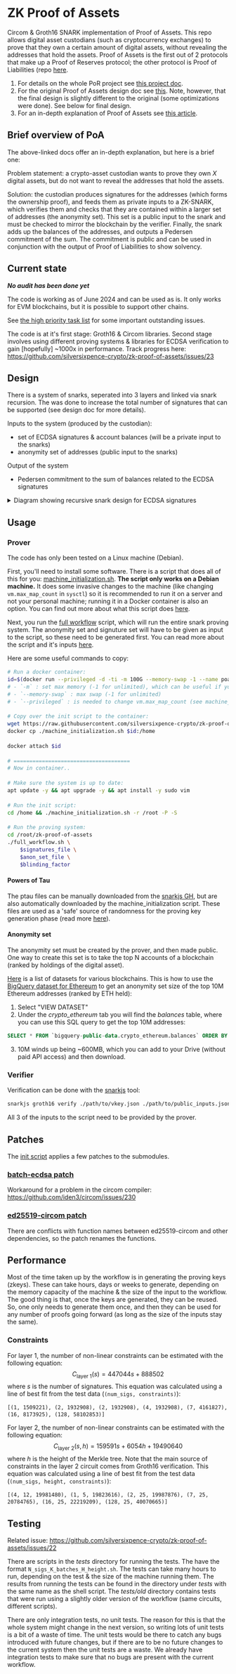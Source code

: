 # ZK Proof of Assets

Circom & Groth16 SNARK implementation of Proof of Assets. This repo allows digital asset custodians (such as cryptocurrency exchanges) to prove that they own a certain amount of digital assets, without revealing the addresses that hold the assets. Proof of Assets is the first out of 2 protocols that make up a Proof of Reserves protocol; the other protocol is Proof of Liabilities (repo [here](https://github.com/silversixpence-crypto/dapol).
1. For details on the whole PoR project see [this project doc](https://hackmd.io/@JI2FtqawSzO-olUw-r48DQ/S1Ozo-iO2).
2. For the original Proof of Assets design doc see [this](https://hackmd.io/@JI2FtqawSzO-olUw-r48DQ/rJXtAeyLT). Note, however, that the final design is slightly different to the original (some optimizations were done). See below for final design.
3. For an in-depth explanation of Proof of Assets see [this article](https://hackmd.io/@JI2FtqawSzO-olUw-r48DQ/r1FR-0uBR).

## Brief overview of PoA

The above-linked docs offer an in-depth explanation, but here is a brief one:

Problem statement: a crypto-asset custodian wants to prove they own $X$ digital assets, but do not want to reveal the addresses that hold the assets.

Solution: the custodian produces signatures for the addresses (which forms the ownership proof), and feeds them as private inputs to a ZK-SNARK, which verifies them and checks that they are contained within a larger set of addresses (the anonymity set). This set is a public input to the snark and must be checked to mirror the blockchain by the verifier. Finally, the snark adds up the balances of the addresses, and outputs a Pedersen commitment of the sum. The commitment is public and can be used in conjunction with the output of Proof of Liabilities to show solvency.

## Current state

***No audit has been done yet***

The code is working as of June 2024 and can be used as is. It only works for EVM blockchains, but it is possible to support other chains.

See [the high priority task list](https://github.com/silversixpence-crypto/zk-proof-of-assets/issues?q=is%3Aissue+is%3Aopen+label%3Apriority%3Ahigh) for some important outstanding issues.

The code is at it's first stage: Groth16 & Circom libraries. Second stage involves using different proving systems & libraries for ECDSA verification to gain [hopefully] ~1000x in performance. Track progress here: https://github.com/silversixpence-crypto/zk-proof-of-assets/issues/23

## Design

There is a system of snarks, seperated into 3 layers and linked via snark recursion. The was done to increase the total number of signatures that can be supported (see design doc for more details).

Inputs to the system (produced by the custodian):
- set of ECDSA signatures & account balances (will be a private input to the snarks)
- anonymity set of addresses (public input to the snarks)

Output of the system
- Pedersen commitment to the sum of balances related to the ECDSA signatures

<details>

<summary>Diagram showing recursive snark design for ECDSA signatures</summary>

![Flow diagram](./images/poa_snark_recursive_design.png)

</details>

## Usage

### Prover

The code has only been tested on a Linux machine (Debian).

First, you'll need to install some software. There is a script that does all of this for you: [machine_initialization.sh](./scripts/machine_initialization.sh). **The script only works on a Debian machine.** It does some invasive changes to the machine (like changing `vm.max_map_count` in `sysctl`) so it is recommended to run it on a server and not your personal machine; running it in a Docker container is also an option. You can find out more about what this script does [here](https://github.com/silversixpence-crypto/zk-proof-of-assets/tree/stent/readme/scripts#machine-initialization).

Next, you run the [full workflow](./scripts/full_workflow.sh) script, which will run the entire snark proving system. The anonymity set and signuture set will have to be given as input to the script, so these need to be generated first. You can read more about the script and it's inputs [here](https://github.com/silversixpence-crypto/zk-proof-of-assets/tree/stent/readme/scripts#machine-initialization).

Here are some useful commands to copy:
```bash
# Run a docker container:
id=$(docker run --privileged -d -ti -m 100G --memory-swap -1 --name poa_100g --rm ubuntu /bin/bash)
# - `-m` : set max memory (-1 for unlimited), which can be useful if you want to use the machine for other tasks, and you know the zk workflow will take up all the memory
# - `--memory-swap` : max swap (-1 for unlimited)
# - `--privileged` : is needed to change vm.max_map_count (see machine_initialization.sh script)

# Copy over the init script to the container:
wget https://raw.githubusercontent.com/silversixpence-crypto/zk-proof-of-assets/main/scripts/machine_initialization.sh
docker cp ./machine_initialization.sh $id:/home

docker attach $id

# =====================================
# Now in container..

# Make sure the system is up to date:
apt update -y && apt upgrade -y && apt install -y sudo vim

# Run the init script:
cd /home && ./machine_initialization.sh -r /root -P -S

# Run the proving system:
cd /root/zk-proof-of-assets
./full_workflow.sh \
    $signatures_file \
    $anon_set_file \
    $blinding_factor
```

#### Powers of Tau

The ptau files can be manually downloaded from the [snarkjs GH](https://github.com/iden3/snarkjs?tab=readme-ov-file#7-prepare-phase-2), but are also automatically downloaded by the machine_initialization script. These files are used as a 'safe' source of randomness for the proving key generation phase (read more [here](https://github.com/weijiekoh/perpetualpowersoftau)).

#### Anonymity set

The anonymity set must be created by the prover, and then made public. One way to create this set is to take the top N accounts of a blockchain (ranked by holdings of the digital asset).

[Here](https://github.com/blockchain-etl/public-datasets) is a list of datasets for various blockchains. This is how to use the [BigQuery dataset for Ethereum](https://console.cloud.google.com/marketplace/product/ethereum/crypto-ethereum-blockchain) to get an anonymity set size of the top 10M Ethereum addresses (ranked by ETH held):
1. Select "VIEW DATASET"
2. Under the *crypto_ethereum* tab you will find the *balances* table, where you can use this SQL query to get the top 10M addresses:
```sql
SELECT * FROM `bigquery-public-data.crypto_ethereum.balances` ORDER BY eth_balance DESC LIMIT 10000000
```
3. 10M winds up being ~600MB, which you can add to your Drive (without paid API access) and then download.

### Verifier

Verification can be done with the [snarkjs](https://github.com/iden3/snarkjs) tool:
```bash
snarkjs groth16 verify ./path/to/vkey.json ./path/to/public_inputs.json ./path/to/proof.json
```

All 3 of the inputs to the script need to be provided by the prover.

## Patches

The [init script](./scripts/machine_initialization.sh) applies a few patches to the submodules.

### [batch-ecdsa patch](./batch-ecdsa.patch)

Workaround for a problem in the circom compiler: https://github.com/iden3/circom/issues/230

### [ed25519-circom patch](./ed25519-circom.patch)

There are conflicts with function names between ed25519-circom and other dependencies, so the patch renames the functions.

## Performance

Most of the time taken up by the workflow is in generating the proving keys (zkeys). These can take hours, days or weeks to generate, depending on the memory capacity of the machine & the size of the input to the workflow. The good thing is that, once the keys are generated, they can be reused. So, one only needs to generate them once, and then they can be used for any number of proofs going forward (as long as the size of the inputs stay the same).

### Constraints

For layer 1, the number of non-linear constraints can be estimated with the following equation:
$$C_{\text{layer 1}}(s) = 447044s + 888502$$
where $s$ is the number of signatures. This equation was calculated using a line of best fit from the test data (`(num_sigs, constraints)`):
```
[(1, 1509221), (2, 1932908), (2, 1932908), (4, 1932908), (7, 4161827), (16, 8173925), (128, 58102853)]
```

For layer 2, the number of non-linear constraints can be estimated with the following equation:
$$C_{\text{layer 2}}(s,h) = 159591s + 6054h + 19490640$$
where $h$ is the height of the Merkle tree. Note that the main source of constraints in the layer 2 circuit comes from Groth16 verification.  This equation was calculated using a line of best fit from the test data (`(num_sigs, height, constraints)`):
```
[(4, 12, 19981480), (1, 5, 19823616), (2, 25, 19987876), (7, 25, 20784765), (16, 25, 22219209), (128, 25, 40070665)]
```

## Testing

Related issue: https://github.com/silversixpence-crypto/zk-proof-of-assets/issues/22

There are scripts in the *tests* directory for running the tests. The have the format `N_sigs_K_batches_H_height.sh`. The tests can take many hours to run, depending on the test & the size of the machine running them. The results from running the tests can be found in the directory under *tests* with the same name as the shell script. The *tests/old* directory contains tests that were run using a slightly older version of the workflow (same circuits, different scripts).

There are only integration tests, no unit tests. The reason for this is that the whole system might change in the next version, so writing lots of unit tests is a bit of a waste of time. The unit tests would be there to catch any bugs introduced with future changes, but if there are to be no future changes to the current system then the unit tests are a waste. We already have integration tests to make sure that no bugs are present with the current workflow.
